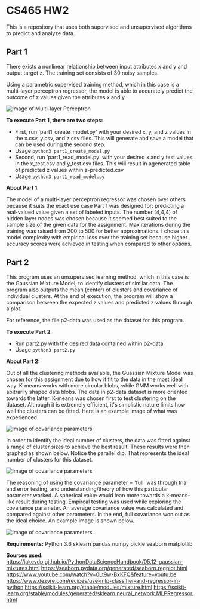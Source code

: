 # CS465 HW2

This is a repository that uses both supervised and unsupervised algorithms to predict and analyze data.

## Part 1

There exists a nonlinear relationship between input attributes x and y and output target z. The training set consists of 30 noisy samples.

Using a parametric supervised training method, which in this case is a multi-layer perceptron regressor, the model is able to accurately predict
the outcome of z values given the attributes x and y.

![Image of Multi-layer Perceptron](https://miro.medium.com/max/3446/1*-IPQlOd46dlsutIbUq1Zcw.png)

**To execute Part 1, there are **two** steps:**
    
- First, run 'part1_create_model.py' with your desired x, y, and z values in the x.csv, y.csv, and z.csv files. This will generate and save a model that can be used during the second step.
- Usage `python3 part1_create_model.py`
- Second, run 'part1_read_model.py' with your desired x and y test values in the x_test.csv and y_test.csv files. This will result in agenerated table of  predicted z values within z-predicted.csv
- Usage `python3 part1_read_model.py`

**About Part 1**:
    
The model of a multi-layer perceptron regressor was chosen over others because it suits the exact use case Part 1 was designed for: predicting a real-valued value given a set of labeled inputs. The number (4,4,4) of hidden layer nodes was chosen because it seemed best suited to the sample size of the given data for the assignment. Max iterations during the training was raised from 200 to 500 for better approximations. I chose this model complexity with empirical loss over the training set because higher accuracy scores were achieved in testing when compared to other options.


## Part 2

This program uses an unsupervised learning method, which in this case is the Gaussian Mixture Model, to identify clusters of similar data. The program also outputs the mean (center) of clusters and covariance of individual clusters. At the end of execution, the program will show a comparison between the expected z values and predicted z values through a plot.

For reference, the file p2-data was used as the dataset for this program.

**To execute Part 2**
- Run part2.py with the desired data contained within p2-data
- Usage `python3 part2.py`


**About Part 2:**
    
Out of all the clustering methods available, the Guassian Mixture Model was chosen for this assignment due to how it fit to the data in the most ideal way. K-means works with more circular blobs, while GMM works well with abitrarily shaped data blobs. The data in p2-data dataset is more oriented towards the latter. K-means was chosen first to test clustering on the dataset. Although it is extremely efficient, it's simplistic nature limits how well the clusters can be fitted. Here is an example image of what was experienced.

![Image of covariance parameters](https://qph.fs.quoracdn.net/main-qimg-17cc6dcd28056b547ba49486749696df)

In order to identify the ideal number of clusters, the data was fitted against a range of cluster sizes to achieve the best result. These results were then graphed as shown below. Notice the parallel dip. That represents the ideal number of clusters for this dataset.

![Image of covariance parameters](https://imgur.com/YSGD3qX)

The reasoning of using the covariance parameter = 'full' was through trial and error testing, and understanding/theory of how this particular parameter worked. A spherical value would lean more towards a k-means-like result during testing. Empircal testing was used while exploring the covariance parameter. An average covariance value was calculated and compared against other parameters. In the end, full covariance won out as the ideal choice. An example image is shown below.

![Image of covariance parameters](https://scikit-learn.org/stable/_images/sphx_glr_plot_gmm_covariances_0011.png)





**Requirements:**
    Python 3.6
    sklearn
    pandas
    numpy
    pickle
    seaborn
    matplotlib
    
    
**Sources used:**
    https://jakevdp.github.io/PythonDataScienceHandbook/05.12-gaussian-mixtures.html
    https://seaborn.pydata.org/generated/seaborn.regplot.html
    https://www.youtube.com/watch?v=0Lt9w-BxKFQ&feature=youtu.be
    https://www.dezyre.com/recipes/use-mlp-classifier-and-regressor-in-python
    https://scikit-learn.org/stable/modules/mixture.html
    https://scikit-learn.org/stable/modules/generated/sklearn.neural_network.MLPRegressor.html


